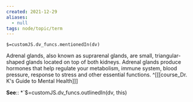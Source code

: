 ```yaml
---
created: 2021-12-29 
aliases:
  - null
tags: node/topic/term
---
```

`$=customJS.dv_funcs.mentionedIn(dv)`

Adrenal glands, also known as suprarenal glands, are small, triangular-shaped glands located on top of both kidneys. Adrenal glands produce hormones that help regulate your metabolism, immune system, blood pressure, response to stress and other essential functions.
 ^[[[course_Dr. K's Guide to Mental Health]]]

**See**::
*`$=customJS.dv_funcs.outlinedIn(dv, this)